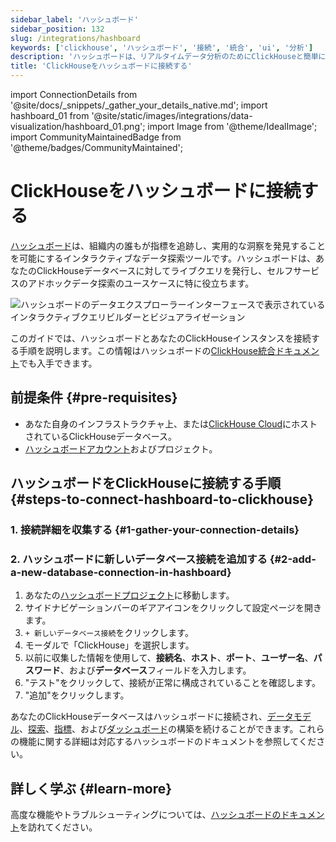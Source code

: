 ```yaml
---
sidebar_label: 'ハッシュボード'
sidebar_position: 132
slug: /integrations/hashboard
keywords: ['clickhouse', 'ハッシュボード', '接続', '統合', 'ui', '分析']
description: 'ハッシュボードは、リアルタイムデータ分析のためにClickHouseと簡単に統合できる堅牢な分析プラットフォームです。'
title: 'ClickHouseをハッシュボードに接続する'
---
```


import ConnectionDetails from '@site/docs/_snippets/_gather_your_details_native.md';
import hashboard_01 from '@site/static/images/integrations/data-visualization/hashboard_01.png';
import Image from '@theme/IdealImage';
import CommunityMaintainedBadge from '@theme/badges/CommunityMaintained';


# ClickHouseをハッシュボードに接続する

<CommunityMaintainedBadge/>

[ハッシュボード](https://hashboard.com)は、組織内の誰もが指標を追跡し、実用的な洞察を発見することを可能にするインタラクティブなデータ探索ツールです。ハッシュボードは、あなたのClickHouseデータベースに対してライブクエリを発行し、セルフサービスのアドホックデータ探索のユースケースに特に役立ちます。

<Image size="md" img={hashboard_01} alt="ハッシュボードのデータエクスプローラーインターフェースで表示されているインタラクティブクエリビルダーとビジュアライゼーション" border />

<br/>

このガイドでは、ハッシュボードとあなたのClickHouseインスタンスを接続する手順を説明します。この情報はハッシュボードの[ClickHouse統合ドキュメント](https://docs.hashboard.com/docs/database-connections/clickhouse)でも入手できます。

## 前提条件 {#pre-requisites}

- あなた自身のインフラストラクチャ上、または[ClickHouse Cloud](https://clickhouse.com/)にホストされているClickHouseデータベース。
- [ハッシュボードアカウント](https://hashboard.com/getAccess)およびプロジェクト。

## ハッシュボードをClickHouseに接続する手順 {#steps-to-connect-hashboard-to-clickhouse}

### 1. 接続詳細を収集する {#1-gather-your-connection-details}

<ConnectionDetails />

### 2. ハッシュボードに新しいデータベース接続を追加する {#2-add-a-new-database-connection-in-hashboard}

1. あなたの[ハッシュボードプロジェクト](https://hashboard.com/app)に移動します。
2. サイドナビゲーションバーのギアアイコンをクリックして設定ページを開きます。
3. `+ 新しいデータベース接続`をクリックします。
4. モーダルで「ClickHouse」を選択します。
5. 以前に収集した情報を使用して、**接続名**、**ホスト**、**ポート**、**ユーザー名**、**パスワード**、および**データベース**フィールドを入力します。
6. "テスト"をクリックして、接続が正常に構成されていることを確認します。
7. "追加"をクリックします。

あなたのClickHouseデータベースはハッシュボードに接続され、[データモデル](https://docs.hashboard.com/docs/data-modeling/add-data-model)、[探索](https://docs.hashboard.com/docs/visualizing-data/explorations)、[指標](https://docs.hashboard.com/docs/metrics)、および[ダッシュボード](https://docs.hashboard.com/docs/dashboards)の構築を続けることができます。これらの機能に関する詳細は対応するハッシュボードのドキュメントを参照してください。

## 詳しく学ぶ {#learn-more}

高度な機能やトラブルシューティングについては、[ハッシュボードのドキュメント](https://docs.hashboard.com/)を訪れてください。
